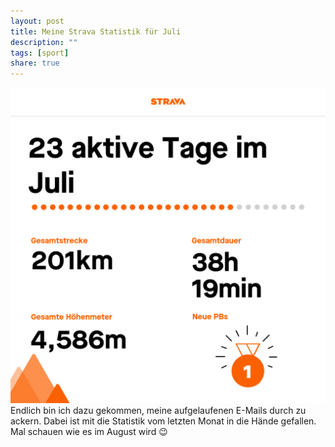 ```yaml
---
layout: post
title: Meine Strava Statistik für Juli
description: ""
tags: [sport]
share: true
---
```

![](/images/2020/juli-1022x1024.png)
Endlich bin ich dazu gekommen, meine aufgelaufenen E-Mails durch zu ackern. Dabei ist mit die Statistik vom letzten Monat in die Hände gefallen. Mal schauen wie es im August wird 😉